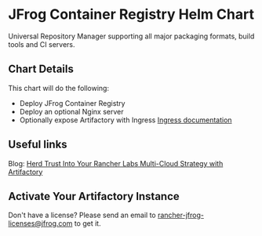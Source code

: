 # JFrog Container Registry Helm Chart

Universal Repository Manager supporting all major packaging formats, build tools and CI servers.

## Chart Details
This chart will do the following:

* Deploy JFrog Container Registry
* Deploy an optional Nginx server
* Optionally expose Artifactory with Ingress [Ingress documentation](https://kubernetes.io/docs/concepts/services-networking/ingress/)


## Useful links
Blog: [Herd Trust Into Your Rancher Labs Multi-Cloud Strategy with Artifactory](https://jfrog.com/blog/herd-trust-into-your-rancher-labs-multi-cloud-strategy-with-artifactory/)

## Activate Your Artifactory Instance 
Don't have a license? Please send an email to [rancher-jfrog-licenses@jfrog.com](mailto:rancher-jfrog-licenses@jfrog.com) to get it.


